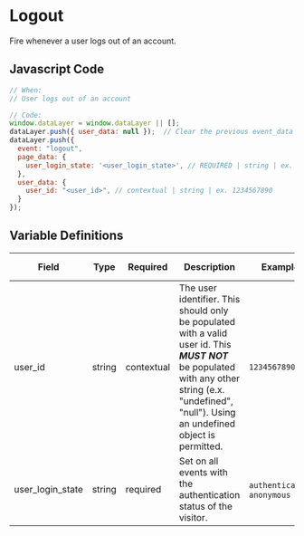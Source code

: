# Logout

Fire whenever a user logs out of an account.

## Javascript Code

```js
// When:
// User logs out of an account

// Code:
window.dataLayer = window.dataLayer || [];
dataLayer.push({ user_data: null });  // Clear the previous event_data object.
dataLayer.push({
  event: "logout",
  page_data: {
    user_login_state: '<user_login_state>', // REQUIRED | string | ex. authenticated, anonymous
  },
  user_data: {
    user_id: "<user_id>", // contextual | string | ex. 1234567890
  }
});
```

## Variable Definitions

|Field|Type|Required|Description|Example|Maximum Length|
| --- | --- | --- | --- | --- | --- |
|user_id|string|contextual|The user identifier. This should only be populated with a valid user id. This _**MUST NOT**_ be populated with any other string (e.x. "undefined", "null"). Using an undefined object is permitted.|`1234567890`|`100`|
|user_login_state|string|required|Set on all events with the authentication status of the visitor.|`authenticated`, `anonymous`|`100`|
